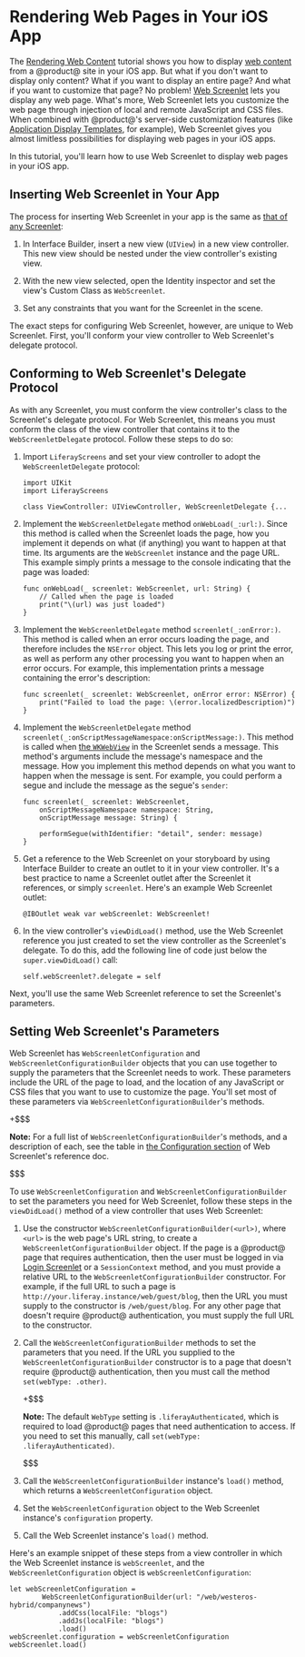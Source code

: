 # Rendering Web Pages in Your iOS App

The 
[Rendering Web Content](/develop/tutorials/-/knowledge_base/7-0/rendering-web-content-in-your-ios-app) 
tutorial shows you how to display 
[web content](/discover/portal/-/knowledge_base/7-0/creating-web-content) 
from a @product@ site in your iOS app. But what if you don't want to display 
only content? What if you want to display an entire page? And what if you want 
to customize that page? No problem! 
[Web Screenlet](/develop/reference/-/knowledge_base/7-0/web-screenlet-for-ios) 
lets you display any web page. What's more, Web Screenlet lets you customize the 
web page through injection of local and remote JavaScript and CSS files. When 
combined with @product@'s server-side customization features (like 
[Application Display Templates](/discover/portal/-/knowledge_base/7-0/styling-apps-with-application-display-templates), 
for example), Web Screenlet gives you almost limitless possibilities for 
displaying web pages in your iOS apps. 

In this tutorial, you'll learn how to use Web Screenlet to display web pages in 
your iOS app. 

## Inserting Web Screenlet in Your App

The process for inserting Web Screenlet in your app is the same as 
[that of any Screenlet](/develop/tutorials/-/knowledge_base/7-0/using-screenlets-in-ios-apps#inserting-and-configuring-screenlets-in-ios-apps): 

1.  In Interface Builder, insert a new view (`UIView`) in a new view controller. 
    This new view should be nested under the view controller's existing view. 

2.  With the new view selected, open the Identity inspector and set the view's 
    Custom Class as `WebScreenlet`. 

3.  Set any constraints that you want for the Screenlet in the scene. 

The exact steps for configuring Web Screenlet, however, are unique to Web 
Screenlet. First, you'll conform your view controller to Web Screenlet's 
delegate protocol. 

## Conforming to Web Screenlet's Delegate Protocol

As with any Screenlet, you must conform the view controller's class to the 
Screenlet's delegate protocol. For Web Screenlet, this means you must conform 
the class of the view controller that contains it to the `WebScreenletDelegate` 
protocol. Follow these steps to do so: 

1.  Import `LiferayScreens` and set your view controller to adopt the 
    `WebScreenletDelegate` protocol: 

        import UIKit
        import LiferayScreens

        class ViewController: UIViewController, WebScreenletDelegate {...

2.  Implement the `WebScreenletDelegate` method `onWebLoad(_:url:)`. Since this 
    method is called when the Screenlet loads the page, how you implement it 
    depends on what (if anything) you want to happen at that time. Its arguments 
    are the `WebScreenlet` instance and the page URL. This example simply prints 
    a message to the console indicating that the page was loaded: 

        func onWebLoad(_ screenlet: WebScreenlet, url: String) {
            // Called when the page is loaded
            print("\(url) was just loaded")
        }

3.  Implement the `WebScreenletDelegate` method `screenlet(_:onError:)`. This 
    method is called when an error occurs loading the page, and therefore 
    includes the `NSError` object. This lets you log or print the error, as well 
    as perform any other processing you want to happen when an error occurs. For 
    example, this implementation prints a message containing the error's 
    description: 

        func screenlet(_ screenlet: WebScreenlet, onError error: NSError) {
            print("Failed to load the page: \(error.localizedDescription)")
        }

4.  Implement the `WebScreenletDelegate` method 
    `screenlet(_:onScriptMessageNamespace:onScriptMessage:)`. This method is 
    called when 
    [the `WKWebView`](https://developer.apple.com/documentation/webkit/wkwebview) 
    in the Screenlet sends a message. This method's arguments include the 
    message's namespace and the message. How you implement this method depends 
    on what you want to happen when the message is sent. For example, you could 
    perform a segue and include the message as the segue's `sender`: 

        func screenlet(_ screenlet: WebScreenlet,
            onScriptMessageNamespace namespace: String,
            onScriptMessage message: String) {

            performSegue(withIdentifier: "detail", sender: message)
        }

5.  Get a reference to the Web Screenlet on your storyboard by using Interface 
    Builder to create an outlet to it in your view controller. It's a best 
    practice to name a Screenlet outlet after the Screenlet it references, or 
    simply `screenlet`. Here's an example Web Screenlet outlet: 

        @IBOutlet weak var webScreenlet: WebScreenlet!

6.  In the view controller's `viewDidLoad()` method, use the Web Screenlet 
    reference you just created to set the view controller as the Screenlet's 
    delegate. To do this, add the following line of code just below the 
    `super.viewDidLoad()` call: 

        self.webScreenlet?.delegate = self

Next, you'll use the same Web Screenlet reference to set the Screenlet's 
parameters. 

## Setting Web Screenlet's Parameters

Web Screenlet has `WebScreenletConfiguration` and 
`WebScreenletConfigurationBuilder` objects that you can use together to supply 
the parameters that the Screenlet needs to work. These parameters include the 
URL of the page to load, and the location of any JavaScript or CSS files that 
you want to use to customize the page. You'll set most of these parameters via 
`WebScreenletConfigurationBuilder`'s methods. 

+$$$

**Note:** For a full list of `WebScreenletConfigurationBuilder`'s methods, and a  description of each, see the table in 
[the Configuration section](/develop/reference/-/knowledge_base/7-0/web-screenlet-for-ios#configuration) 
of Web Screenlet's reference doc. 

$$$

To use `WebScreenletConfiguration` and `WebScreenletConfigurationBuilder` to set 
the parameters you need for Web Screenlet, follow these steps in the 
`viewDidLoad()` method of a view controller that uses Web Screenlet: 

1.  Use the constructor `WebScreenletConfigurationBuilder(<url>)`, where `<url>` 
    is the web page's URL string, to create a `WebScreenletConfigurationBuilder` 
    object. If the page is a @product@ page that requires authentication, then 
    the user must be logged in via 
    [Login Screenlet](/develop/reference/-/knowledge_base/7-0/loginscreenlet-for-ios) 
    or a `SessionContext` method, and you must provide a relative URL to the 
    `WebScreenletConfigurationBuilder` constructor. For example, if the full 
    URL to such a page is `http://your.liferay.instance/web/guest/blog`, then 
    the URL you must supply to the constructor is `/web/guest/blog`. For any 
    other page that doesn't require @product@ authentication, you must supply 
    the full URL to the constructor. 

2.  Call the `WebScreenletConfigurationBuilder` methods to set the parameters 
    that you need. If the URL you supplied to the 
    `WebScreenletConfigurationBuilder` constructor is to a page that doesn't 
    require @product@ authentication, then you must call the method 
    `set(webType: .other)`. 

    +$$$

    **Note:** The default `WebType` setting is `.liferayAuthenticated`, which 
    is required to load @product@ pages that need authentication to access. If 
    you need to set this manually, call `set(webType: .liferayAuthenticated)`.

    $$$

3.  Call the `WebScreenletConfigurationBuilder` instance's `load()` method, 
    which returns a `WebScreenletConfiguration` object. 

4.  Set the `WebScreenletConfiguration` object to the Web Screenlet instance's 
    `configuration` property. 

5.  Call the Web Screenlet instance's `load()` method. 

Here's an example snippet of these steps from a view controller in which the Web 
Screenlet instance is `webScreenlet`, and the `WebScreenletConfiguration` object 
is `webScreenletConfiguration`: 

    let webScreenletConfiguration = 
            WebScreenletConfigurationBuilder(url: "/web/westeros-hybrid/companynews")
                .addCss(localFile: "blogs")
                .addJs(localFile: "blogs")
                .load()
    webScreenlet.configuration = webScreenletConfiguration
    webScreenlet.load()
